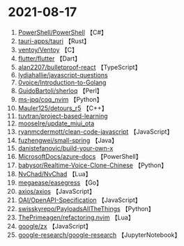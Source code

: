# 2021-08-17

1. [PowerShell/PowerShell](https://github.com/PowerShell/PowerShell) 【C#】
2. [tauri-apps/tauri](https://github.com/tauri-apps/tauri) 【Rust】
3. [ventoy/Ventoy](https://github.com/ventoy/Ventoy) 【C】
4. [flutter/flutter](https://github.com/flutter/flutter) 【Dart】
5. [alan2207/bulletproof-react](https://github.com/alan2207/bulletproof-react) 【TypeScript】
6. [lydiahallie/javascript-questions](https://github.com/lydiahallie/javascript-questions) 
7. [0voice/Introduction-to-Golang](https://github.com/0voice/Introduction-to-Golang) 
8. [GuidoBartoli/sherloq](https://github.com/GuidoBartoli/sherloq) 【Perl】
9. [ms-jpq/coq_nvim](https://github.com/ms-jpq/coq_nvim) 【Python】
10. [Mauler125/detours_r5](https://github.com/Mauler125/detours_r5) 【C++】
11. [tuvtran/project-based-learning](https://github.com/tuvtran/project-based-learning) 
12. [mooseIre/update_miui_ota](https://github.com/mooseIre/update_miui_ota) 
13. [ryanmcdermott/clean-code-javascript](https://github.com/ryanmcdermott/clean-code-javascript) 【JavaScript】
14. [fuzhengwei/small-spring](https://github.com/fuzhengwei/small-spring) 【Java】
15. [danistefanovic/build-your-own-x](https://github.com/danistefanovic/build-your-own-x) 
16. [MicrosoftDocs/azure-docs](https://github.com/MicrosoftDocs/azure-docs) 【PowerShell】
17. [babysor/Realtime-Voice-Clone-Chinese](https://github.com/babysor/Realtime-Voice-Clone-Chinese) 【Python】
18. [NvChad/NvChad](https://github.com/NvChad/NvChad) 【Lua】
19. [megaease/easegress](https://github.com/megaease/easegress) 【Go】
20. [axios/axios](https://github.com/axios/axios) 【JavaScript】
21. [OAI/OpenAPI-Specification](https://github.com/OAI/OpenAPI-Specification) 【JavaScript】
22. [swisskyrepo/PayloadsAllTheThings](https://github.com/swisskyrepo/PayloadsAllTheThings) 【Python】
23. [ThePrimeagen/refactoring.nvim](https://github.com/ThePrimeagen/refactoring.nvim) 【Lua】
24. [google/zx](https://github.com/google/zx) 【JavaScript】
25. [google-research/google-research](https://github.com/google-research/google-research) 【JupyterNotebook】
